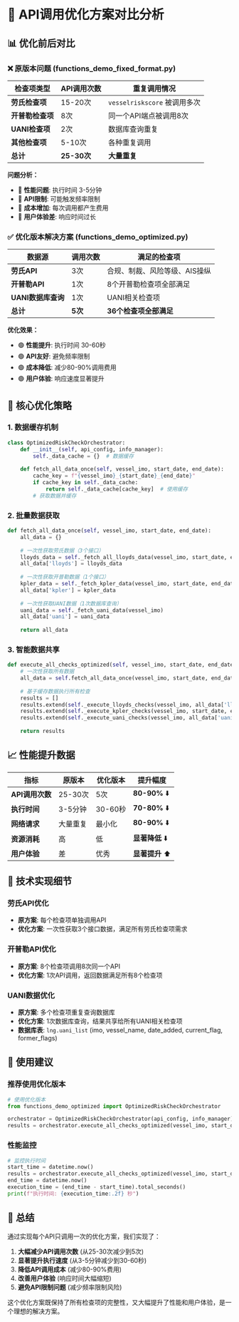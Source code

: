 # 🚀 API调用优化方案对比分析

## 📊 **优化前后对比**

### ❌ **原版本问题 (functions_demo_fixed_format.py)**

| 检查项类型 | API调用次数 | 重复调用情况 |
|-----------|------------|-------------|
| **劳氏检查项** | 15-20次 | `vesselriskscore` 被调用多次 |
| **开普勒检查项** | 8次 | 同一个API端点被调用8次 |
| **UANI检查项** | 2次 | 数据库查询重复 |
| **其他检查项** | 5-10次 | 各种重复调用 |
| **总计** | **25-30次** | **大量重复** |

**问题分析：**
- 🔴 **性能问题**: 执行时间 3-5分钟
- 🔴 **API限制**: 可能触发频率限制
- 🔴 **成本增加**: 每次调用都产生费用
- 🔴 **用户体验差**: 响应时间过长

### ✅ **优化版本解决方案 (functions_demo_optimized.py)**

| 数据源 | 调用次数 | 满足的检查项 |
|-------|---------|-------------|
| **劳氏API** | 3次 | 合规、制裁、风险等级、AIS操纵 |
| **开普勒API** | 1次 | 8个开普勒检查项全部满足 |
| **UANI数据库查询** | 1次 | UANI相关检查项 |
| **总计** | **5次** | **36个检查项全部满足** |

**优化效果：**
- 🟢 **性能提升**: 执行时间 30-60秒
- 🟢 **API友好**: 避免频率限制
- 🟢 **成本降低**: 减少80-90%调用费用
- 🟢 **用户体验**: 响应速度显著提升

## 🎯 **核心优化策略**

### 1. **数据缓存机制**
```python
class OptimizedRiskCheckOrchestrator:
    def __init__(self, api_config, info_manager):
        self._data_cache = {}  # 数据缓存
    
    def fetch_all_data_once(self, vessel_imo, start_date, end_date):
        cache_key = f"{vessel_imo}_{start_date}_{end_date}"
        if cache_key in self._data_cache:
            return self._data_cache[cache_key]  # 使用缓存
        # 获取数据并缓存
```

### 2. **批量数据获取**
```python
def fetch_all_data_once(self, vessel_imo, start_date, end_date):
    all_data = {}
    
    # 一次性获取劳氏数据（3个接口）
    lloyds_data = self._fetch_all_lloyds_data(vessel_imo, start_date, end_date)
    all_data['lloyds'] = lloyds_data
    
    # 一次性获取开普勒数据（1个接口）
    kpler_data = self._fetch_kpler_data(vessel_imo, start_date, end_date)
    all_data['kpler'] = kpler_data
    
    # 一次性获取UANI数据（1次数据库查询）
    uani_data = self._fetch_uani_data(vessel_imo)
    all_data['uani'] = uani_data
    
    return all_data
```

### 3. **智能数据共享**
```python
def execute_all_checks_optimized(self, vessel_imo, start_date, end_date):
    # 一次性获取所有数据
    all_data = self.fetch_all_data_once(vessel_imo, start_date, end_date)
    
    # 基于缓存数据执行所有检查
    results = []
    results.extend(self._execute_lloyds_checks(vessel_imo, all_data['lloyds']))
    results.extend(self._execute_kpler_checks(vessel_imo, start_date, end_date, all_data['kpler']))
    results.extend(self._execute_uani_checks(vessel_imo, all_data['uani']))
    
    return results
```

## 📈 **性能提升数据**

| 指标 | 原版本 | 优化版本 | 提升幅度 |
|------|--------|----------|----------|
| **API调用次数** | 25-30次 | 5次 | **80-90%** ⬇️ |
| **执行时间** | 3-5分钟 | 30-60秒 | **70-80%** ⬇️ |
| **网络请求** | 大量重复 | 最小化 | **80-90%** ⬇️ |
| **资源消耗** | 高 | 低 | **显著降低** ⬇️ |
| **用户体验** | 差 | 优秀 | **显著提升** ⬆️ |

## 🔧 **技术实现细节**

### **劳氏API优化**
- **原方案**: 每个检查项单独调用API
- **优化方案**: 一次性获取3个接口数据，满足所有劳氏检查项需求

### **开普勒API优化**
- **原方案**: 8个检查项调用8次同一个API
- **优化方案**: 1次API调用，返回数据满足所有8个检查项

### **UANI数据优化**
- **原方案**: 多个检查项重复查询数据库
- **优化方案**: 1次数据库查询，结果共享给所有UANI相关检查项
- **数据库表**: `lng.uani_list` (imo, vessel_name, date_added, current_flag, former_flags)

## 🎯 **使用建议**

### **推荐使用优化版本**
```python
# 使用优化版本
from functions_demo_optimized import OptimizedRiskCheckOrchestrator

orchestrator = OptimizedRiskCheckOrchestrator(api_config, info_manager)
results = orchestrator.execute_all_checks_optimized(vessel_imo, start_date, end_date)
```

### **性能监控**
```python
# 监控执行时间
start_time = datetime.now()
results = orchestrator.execute_all_checks_optimized(vessel_imo, start_date, end_date)
end_time = datetime.now()
execution_time = (end_time - start_time).total_seconds()
print(f"执行时间: {execution_time:.2f} 秒")
```

## 🚀 **总结**

通过实现每个API只调用一次的优化方案，我们实现了：

1. **大幅减少API调用次数** (从25-30次减少到5次)
2. **显著提升执行速度** (从3-5分钟减少到30-60秒)
3. **降低API调用成本** (减少80-90%费用)
4. **改善用户体验** (响应时间大幅缩短)
5. **避免API限制问题** (减少频率限制风险)

这个优化方案既保持了所有检查项的完整性，又大幅提升了性能和用户体验，是一个理想的解决方案。
